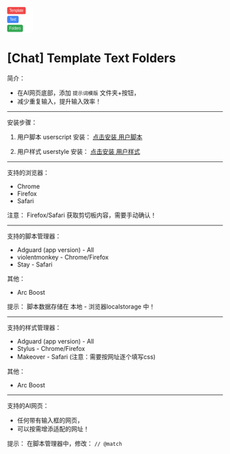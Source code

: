<img src="./Icon.svg" alt="图标" width="60" height="60"/>

# [Chat] Template Text Folders

简介：
- 在AI网页底部，添加 `提示词模版` 文件夹+按钮，
- 减少重复输入，提升输入效率！

---

安装步骤：
1. 用户脚本 userscript 安装：
[点击安装 用户脚本](https://github.com/0-V-linuxdo/Chat_Template_Text_Folders/raw/refs/heads/main/%5BChat%5D%20Template%20Text%20Folders%20%5B20250911%5D%20.user.js)

2. 用户样式 userstyle 安装：
[点击安装 用户样式](https://github.com/0-V-linuxdo/Chat_Template_Text_Folders/raw/refs/heads/main/%5BChat%5D%20Template%20Text%20Folders.user.css)

---

支持的浏览器：
- Chrome
- Firefox
- Safari

注意：
Firefox/Safari 获取剪切板内容，需要手动确认！

---

支持的脚本管理器：
- Adguard (app version) - All
- violentmonkey - Chrome/Firefox
- Stay - Safari

其他：
- Arc Boost

提示：
脚本数据存储在 本地 - 浏览器localstorage 中！

---

支持的样式管理器：
- Adguard (app version) - All
- Stylus - Chrome/Firefox
- Makeover - Safari (注意：需要按网址逐个填写css)

其他：
- Arc Boost

---

支持的AI网页：
- 任何带有输入框的网页，
- 可以按需增添适配的网址！

提示：
在脚本管理器中，修改： `// @match` 
